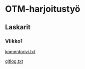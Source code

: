 ﻿# OTM-harjoitustyö

## Laskarit

### Viikko1
[komentorivi.txt](https://github.com/Viannaiv/otm-harjoitustyo/blob/master/laskarit/viikko1/komentorivi.txt)

[gitlog.txt](https://github.com/Viannaiv/otm-harjoitustyo/blob/master/laskarit/viikko1/gitlog.txt)
